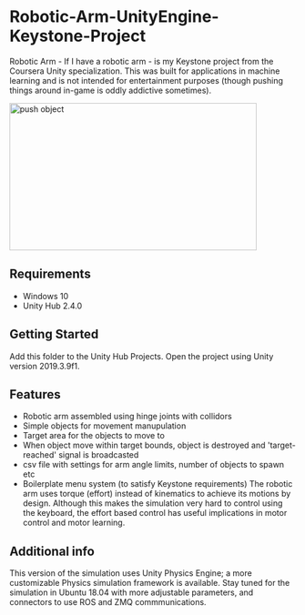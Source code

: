 # Robotic-Arm-UnityEngine-Keystone-Project
Robotic Arm - If I have a robotic arm - is my Keystone project from the Coursera Unity specialization. This was built for applications in machine learning and is not intended for entertainment purposes (though pushing things around in-game is oddly addictive sometimes).

<img 
src="https://github.com/Taireyune/Robotic-Arm-UnityEngine-Keystone-Project/blob/main/Images/push_object.gif" 
width="434" height="259" alt="push object">

## Requirements
- Windows 10
- Unity Hub 2.4.0

## Getting Started
Add this folder to the Unity Hub Projects. Open the project using Unity version 2019.3.9f1. 

## Features
- Robotic arm assembled using hinge joints with collidors
- Simple objects for movement manupulation
- Target area for the objects to move to
- When object move within target bounds, object is destroyed and 'target-reached' signal is broadcasted
- csv file with settings for arm angle limits, number of objects to spawn etc
- Boilerplate menu system (to satisfy Keystone requirements)
The robotic arm uses torque (effort) instead of kinematics to achieve its motions by design. Although this makes the simulation very hard to control using the keyboard, the effort based control has useful implications in motor control and motor learning. 

## Additional info
This version of the simulation uses Unity Physics Engine; a more customizable Physics simulation framework is available. Stay tuned for the simulation in Ubuntu 18.04 with more adjustable parameters, and connectors to use ROS and ZMQ commmunications.

